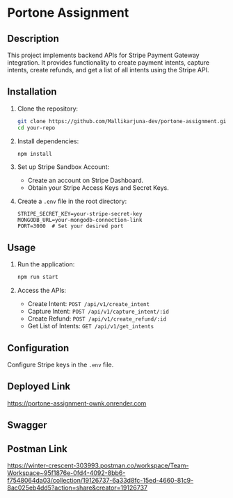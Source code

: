 # Portone Assignment

## Description
This project implements backend APIs for Stripe Payment Gateway integration. It provides functionality to create payment intents, capture intents, create refunds, and get a list of all intents using the Stripe API.

## Installation
1. Clone the repository:

    ```bash
    git clone https://github.com/Mallikarjuna-dev/portone-assignment.git
    cd your-repo
    ```

2. Install dependencies:

    ```bash
    npm install
    ```

3. Set up Stripe Sandbox Account:
   - Create an account on Stripe Dashboard.
   - Obtain your Stripe Access Keys and Secret Keys.

4. Create a `.env` file in the root directory:

    ```
    STRIPE_SECRET_KEY=your-stripe-secret-key
    MONGODB_URL=your-mongodb-connection-link
    PORT=3000  # Set your desired port
    ```

## Usage
1. Run the application:

    ```bash
    npm run start
    ```

2. Access the APIs:
   - Create Intent: `POST /api/v1/create_intent`
   - Capture Intent: `POST /api/v1/capture_intent/:id`
   - Create Refund: `POST /api/v1/create_refund/:id`
   - Get List of Intents: `GET /api/v1/get_intents`

## Configuration
Configure Stripe keys in the `.env` file.

## Deployed Link
 https://portone-assignment-ownk.onrender.com

## Swagger
<!-- https://portone.onrender.com/api-docs -->

## Postman Link
 https://winter-crescent-303993.postman.co/workspace/Team-Workspace~95f1876e-0fd4-4092-8bb6-f7548064da03/collection/19126737-6a33d8fc-15ed-4660-81c9-8ac025eb4dd5?action=share&creator=19126737
